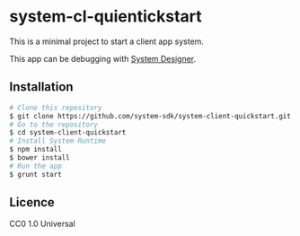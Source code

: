 # system-cl-quientickstart

This is a minimal project to start a client app system.

This app can be debugging with [System Designer](https://system-designer.github.io).

## Installation

```sh
# Clone this repository
$ git clone https://github.com/system-sdk/system-client-quickstart.git
# Go to the repository
$ cd system-client-quickstart
# Install System Runtime
$ npm install
$ bower install
# Run the app
$ grunt start
```

## Licence

CC0 1.0 Universal
